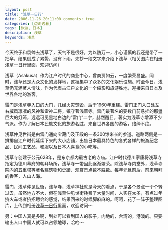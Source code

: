 ```yaml
---
layout: post
title: "浅草一日行"
date: 2006-11-26 20:11:00 comments: true
categories: [边走边看]
tags: [旅游, 日本]
description: 浅草
keywords: 浅草
---
```


今天终于和袁帅去浅草了，天气不是很好，为以防万一，小心谨慎的我还是带了一把伞，结果倒成了累赘，没有下雨。先抄一段文字来介绍下浅草（相关图片在相册[浅草一日行](http://blog.163.com/l_zhaohui/album/#m=1&aid=119808752&p=1)里面，欢迎访问）

浅草（Asakusa）作为江户时代的商业中心，曾商贾如云，一度繁荣昌盛。同时，浅草还是大众文化的发祥地，这裡集中了众多的文化娱乐设施。时至今日，浅草仍充满著人情味，作为代表古江户文化的一个缩影和旅游胜地，迎接来自日本及世界各地的游客。

雷门是浅草寺入口的大门，几经火灾焚毁，后于1960年重建。雷门正门入口处左右威风凛凛的风神和雷神二将，镇守著浅草寺。雷门最著名的要数门前悬挂的那盏巨大的灯笼，远远可见黑地白边的“雷门”二字，赫然醒目，著实为浅草寺增添不少气派。作为了解日本民族文化的旅游名胜，来自世界各国的游客，络绎不绝。

浅草仲见世街是由雷门通向宝藏门及正殿的一条300馀米长的参道。道路两侧是一排排自江户时代延续下来的大小店铺，出售日本最具特色的各式各样的旅游纪念品、民间工艺品、和服以及日本人喜食的小吃等。

浅草寺创建于公元628年，是东京都内最古老的寺庙。江户时代德川家康将浅草寺指定为德川幕府的朝拜场所，浅草寺一带因此逐渐繁荣。除浅草寺内堂外，浅草寺院内的五重塔等著名建筑物和史蹟、观赏景点数不胜数。每年元旦前后，前来朝拜的香客，人山人海。

雷门，浅草仲见世街，浅草寺，浅草神社就是今天的看点，于是各个景点一个个转过去，虽然地方不大，但在浅草仲见世街耗费了大量时间，人实在太多，有点过年挤火车或者挤招聘会的感觉，结果回来的时候脚麻麻的。呵呵，花了一阵子整理图片，上传到相册[浅草一日行](http://blog.163.com/l_zhaohui/album/#m=1&aid=119808752&p=1)里面，欢迎访问～

另：中国人真是多啊，到处可以看到国人的影子，内地的，台湾的，港澳的。只要输出人口中国人就可以占领地球，哈哈～
